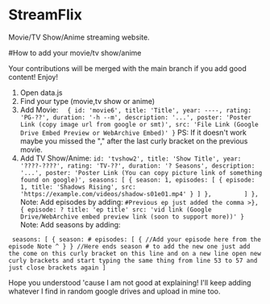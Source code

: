 # StreamFlix
Movie/TV Show/Anime streaming website.

#How to add your movie/tv show/anime

Your contributions will be merged with the main branch if you add good content! Enjoy!

  1. Open data.js
  2. Find your type (movie,tv show or anime)
  3. Add Movie:
        `  {
          id: 'movie6',
          title: 'Title',
          year: ----,
          rating: 'PG-??',
          duration: '-h --m',
          description: '...',
          poster: 'Poster Link (copy image url from google or smt)',
          src: 'File Link (Google Drive Embed Preview or WebArchive Embed)'
      }`
     PS: If it doesn't work maybe you missed the "," after the last curly bracket on the previous movie.
4. Add TV Show/Anime:
    `id: 'tvshow2',
          title: 'Show Title',
          year: '????-????',
          rating: 'TV-??',
          duration: '? Seasons',
          description: '...',
          poster: 'Poster Link (You can copy picture link of something found on google)',
          seasons: [
              {
                  season: 1,
                  episodes: [
                      {
                          episode: 1,
                          title: 'Shadows Rising',
                          src: 'https://example.com/videos/shadow-s01e01.mp4'
                      }
                  ]
              },        
          ]
      },`
   Note: Add episodes by adding:
   `
   #Previous ep just added the comma >},
   {
     episode: ?
     title: 'ep title'
     src: 'vid link (Google Drive/WebArchive embed preview link (soon to support more))'
   }
   `
  Note: Add seasons by adding:
                                          
`  seasons: [
      {
         season: #
         episodes: [
              {
               //Add your episode here from the episode Note ^
               }
       } //Here ends season # to add the new one just add the come on this curly bracket on this line and on a new line open new curly brackets and start typing the same thing from line 53 to 57 and just close brackets again
   ]
`

Hope you understood 'cause I am not good at explaining! I'll keep adding whatever I find in random google drives and upload in mine too.
